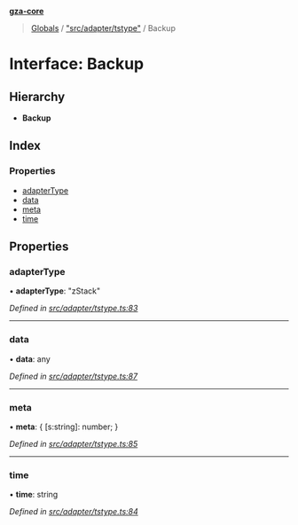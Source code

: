 **[gza-core](../README.md)**

> [Globals](../README.md) / ["src/adapter/tstype"](../modules/_src_adapter_tstype_.md) / Backup

# Interface: Backup

## Hierarchy

* **Backup**

## Index

### Properties

* [adapterType](_src_adapter_tstype_.backup.md#adaptertype)
* [data](_src_adapter_tstype_.backup.md#data)
* [meta](_src_adapter_tstype_.backup.md#meta)
* [time](_src_adapter_tstype_.backup.md#time)

## Properties

### adapterType

•  **adapterType**: \"zStack\"

*Defined in [src/adapter/tstype.ts:83](https://github.com/GrandeurSmart/gza-core/blob/master/src/src/adapter/tstype.ts#L83)*

___

### data

•  **data**: any

*Defined in [src/adapter/tstype.ts:87](https://github.com/GrandeurSmart/gza-core/blob/master/src/src/adapter/tstype.ts#L87)*

___

### meta

•  **meta**: { [s:string]: number;  }

*Defined in [src/adapter/tstype.ts:85](https://github.com/GrandeurSmart/gza-core/blob/master/src/src/adapter/tstype.ts#L85)*

___

### time

•  **time**: string

*Defined in [src/adapter/tstype.ts:84](https://github.com/GrandeurSmart/gza-core/blob/master/src/src/adapter/tstype.ts#L84)*
